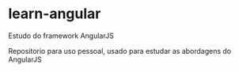 # learn-angular
Estudo do framework AngularJS

Repositorio para uso pessoal, usado para estudar as abordagens do AngularJS
